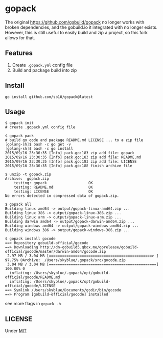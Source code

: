 # gopack
The original https://github.com/gobuild/gopack no longer works with broken
dependencies, and the gobuild.io it integrated with no longer exists. However,
this is still useful to easily build and zip a project, so this fork allows
for that.

## Features
1. Create `.gopack.yml` config file
2. Build and package build into zip

## Install
	go install github.com/sb10/gopack@latest

## Usage
	$ gopack init
	# create .gopack.yml config file

	$ gopack pack
	# build go code and package README.md LICENSE ... to a zip file
	[golang-sh]$ bash -c go get -v
	[golang-sh]$ bash -c go install
	2015/09/16 23:30:35 [Info] pack.go:183 zip add file: gopack
	2015/09/16 23:30:35 [Info] pack.go:183 zip add file: README.md
	2015/09/16 23:30:35 [Info] pack.go:183 zip add file: LICENSE
	2015/09/16 23:30:35 [Info] pack.go:188 finish archive file

	$ unzip -t gopack.zip
	Archive:  gopack.zip
		testing: gopack                   OK
		testing: README.md                OK
		testing: LICENSE                  OK
	No errors detected in compressed data of gopack.zip.

	$ gopack all
	Building linux amd64 -> output/gopack-linux-amd64.zip ...
	Building linux 386 -> output/gopack-linux-386.zip ...
	Building linux arm -> output/gopack-linux-arm.zip ...
	Building darwin amd64 -> output/gopack-darwin-amd64.zip ...
	Building windows amd64 -> output/gopack-windows-amd64.zip ...
	Building windows 386 -> output/gopack-windows-386.zip ...

	$ gopack install gocode
	==> Repository gobuild-official/gocode
	==> Downloading http://dn-gobuild5.qbox.me/gorelease/gobuild-official/gocode/master/darwin-amd64/gocode.zip
	 2.97 MB / 3.04 MB [===============================================>-]  97.75% 0Archive:  /Users/skyblue/.gopack/src/gocode.zip
	 3.04 MB / 3.04 MB [=================================================] 100.00% 0
	  inflating: /Users/skyblue/.gopack/opt/gobuild-official/gocode/README.md  
	  inflating: /Users/skyblue/.gopack/opt/gobuild-official/gocode/LICENSE  
	==> Symlink /Users/skyblue/Documents/godir/bin/gocode
	==> Program [gobuild-official/gocode] installed

see more flags in `gopack -h`

## LICENSE
Under [MIT](LICENSE)
